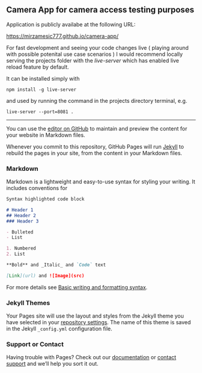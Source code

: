 ## Camera App for camera access testing purposes

Application is publicly availabe at the following URL: 

https://mirzamesic777.github.io/camera-app/ 



For fast development and seeing your code changes live ( playing around with possible potenital use case scenarios ) I would recommend locally serving the projects folder with the _live-server_ which has enabled live reload feature by default.


It can be installed simply with 

`npm install -g live-server` 

and used by running the command in the projects directory terminal, e.g. 

`live-server --port=8081 .`


-----------------------------------------------------------------------------------------------------------------------------------------------------------------------------------------------------------------------------------------------------------------------------------

You can use the [editor on GitHub](https://github.com/MirzaMesic777/camera-app/edit/main/README.md) to maintain and preview the content for your website in Markdown files.

Whenever you commit to this repository, GitHub Pages will run [Jekyll](https://jekyllrb.com/) to rebuild the pages in your site, from the content in your Markdown files.

### Markdown

Markdown is a lightweight and easy-to-use syntax for styling your writing. It includes conventions for

```markdown
Syntax highlighted code block

# Header 1
## Header 2
### Header 3

- Bulleted
- List

1. Numbered
2. List

**Bold** and _Italic_ and `Code` text

[Link](url) and ![Image](src)
```

For more details see [Basic writing and formatting syntax](https://docs.github.com/en/github/writing-on-github/getting-started-with-writing-and-formatting-on-github/basic-writing-and-formatting-syntax).

### Jekyll Themes

Your Pages site will use the layout and styles from the Jekyll theme you have selected in your [repository settings](https://github.com/MirzaMesic777/camera-app/settings/pages). The name of this theme is saved in the Jekyll `_config.yml` configuration file.

### Support or Contact

Having trouble with Pages? Check out our [documentation](https://docs.github.com/categories/github-pages-basics/) or [contact support](https://support.github.com/contact) and we’ll help you sort it out.
